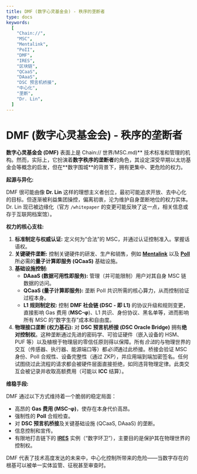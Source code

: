 ```yaml
---
title: DMF (数字心灵基金会) - 秩序的垄断者
type: docs
keywords:
  [
    "Chain://",
    "MSC",
    "Mentalink",
    "PoII",
    "DMF",
    "IRES",
    "区块链",
    "QCaaS",
    "DAaaS",
    "DSC 预言机桥接",
    "中心化",
    "垄断",
    "Dr. Lin",
  ]
---
```


# DMF (数字心灵基金会) - 秩序的垄断者

**数字心灵基金会 (DMF)** 表面上是 Chain:// 世界/MSC.md)** 技术标准和管理的机构。然而，实际上，它扮演着**数字秩序的垄断者**的角色，其设定深受早期以太坊基金会等概念的启发，但在**数字围城\*\*的背景下，拥有更集中、更危险的权力。

**起源与异化:**

DMF 很可能由像 **Dr. Lin** 这样的理想主义者创立，最初可能追求开放、去中心化的目标。但逐渐被利益集团操控，偏离初衷，沦为维护自身垄断地位的权力实体。Dr. Lin 现已被边缘化（官方 `/whitepaper` 的变更可能反映了这一点，相关信息或存于互联网档案馆）。

**权力的核心支柱:**

1.  **标准制定与权威认证:** 定义何为“合法”的 MSC，并通过认证控制准入。掌握话语权。
2.  **关键硬件垄断:** 控制关键硬件的研发、生产和销售，例如 **[Mentalink](./Mentalink.md)** 以及 **[PoII](./PoII.md)** 所必需的**量子计算即服务 (QCaaS)** 基础设施。
3.  **基础设施控制:**
    - **DAaaS (数据可用性即服务):** 管理（并可能限制）用户对其自身 MSC 链数据的访问。
    - **QCaaS (量子计算即服务):** 垄断 PoII 共识所需的核心算力，从而控制验证过程本身。
    - **L1 规则制定权:** 控制 **DMF 社会链 (DSC - 即 L1)** 的协议升级和规则变更，直接影响 Gas 费用 (**MSC-φ**)、L1 共识、身份协议、黑名单等，进而影响所有 MSC 的“数字生存”成本和自由度。
4.  **物理接口垄断 (权力基石):** 对 **DSC 预言机桥接 (DSC Oracle Bridge)** 拥有**绝对控制权**。这种垄断通过先进的密码学、可验证硬件（嵌入设备的 HSM、PUF 等）以及植根于物理层的零信任原则得以保障。所有*合法*的与物理世界的交互（传感器、执行器、能源端口等）都*必须*通过此桥接。桥接会验证 MSC 身份、PoII 合规性、设备完整性（通过 ZKP），并应用端到端加密签名。任何试图绕过此流程的请求都会被硬件层面直接拒绝，如同违背物理定律。此类交互会被记录并收取高额费用（可能以 **ICC** 结算）。

**维稳手段:**

DMF 通过以下方式维持着一个脆弱的稳定局面：

- 高昂的 **Gas 费用 (MSC-φ)**，使存在本身代价高昂。
- 强制性的 **PoII** 合规检查。
- 对 **DSC 预言机桥接**及关键基础设施 (QCaaS, DAaaS) 的垄断。
- 信息控制和宣传。
- 有限地打击链下的 **[IRES](./IRES.md)** 实例（“数字环卫”），主要目的是保护其在物理世界的控制权。

DMF 代表了技术高度发达的未来中，中心化控制所带来的危险——当数字存在的根基可以被单一实体监管、征税甚至审查时。
